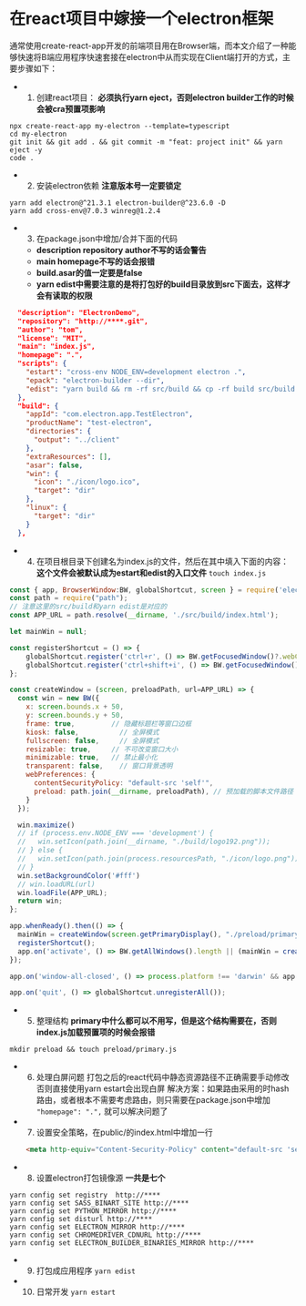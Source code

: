 # 在react项目中嫁接一个electron框架
通常使用create-react-app开发的前端项目用在Browser端，而本文介绍了一种能够快速将B端应用程序快速套接在electron中从而实现在Client端打开的方式，主要步骤如下：

- 1. 创建react项目：
**必须执行yarn eject，否则electron builder工作的时候会被cra预置项影响**
```shell
npx create-react-app my-electron --template=typescript
cd my-electron
git init && git add . && git commit -m "feat: project init" && yarn eject -y
code .
```

- 2. 安装electron依赖
**注意版本号一定要锁定**
```shell
yarn add electron@^21.3.1 electron-builder@^23.6.0 -D
yarn add cross-env@7.0.3 winreg@1.2.4
```

- 3. 在package.json中增加/合并下面的代码
    - **description repository author不写的话会警告**
    - **main homepage不写的话会报错**
    - **build.asar的值一定要是false**
    - **yarn edist中需要注意的是将打包好的build目录放到src下面去，这样才会有读取的权限**
```json
  "description": "ElectronDemo",
  "repository": "http://****.git",
  "author": "tom",
  "license": "MIT",
  "main": "index.js",
  "homepage": ".",
  "scripts": {
    "estart": "cross-env NODE_ENV=development electron .",
    "epack": "electron-builder --dir",
    "edist": "yarn build && rm -rf src/build && cp -rf build src/build && electron-builder"
  },
  "build": {
    "appId": "com.electron.app.TestElectron",
    "productName": "test-electron",
    "directories": {
      "output": "../client"
    },
    "extraResources": [],
    "asar": false,
    "win": {
      "icon": "./icon/logo.ico",
      "target": "dir"
    },
    "linux": {
      "target": "dir"
    }
  },
```

- 4. 在项目根目录下创建名为index.js的文件，然后在其中填入下面的内容：
**这个文件会被默认成为estart和edist的入口文件**
```touch index.js```

```javascript
const { app, BrowserWindow:BW, globalShortcut, screen } = require('electron');
const path = require("path");
// 注意这里的src/build和yarn edist是对应的
const APP_URL = path.resolve(__dirname, './src/build/index.html'); 

let mainWin = null;

const registerShortcut = () => {
    globalShortcut.register('ctrl+r', () => BW.getFocusedWindow()?.webContents?.reload());
    globalShortcut.register('ctrl+shift+i', () => BW.getFocusedWindow()?.webContents?.openDevTools({mode: 'right'}));
};

const createWindow = (screen, preloadPath, url=APP_URL) => {
  const win = new BW({
    x: screen.bounds.x + 50,
    y: screen.bounds.y + 50,
    frame: true,         // 隐藏标题栏等窗口边框
    kiosk: false,          // 全屏模式
    fullscreen: false,     // 全屏模式
    resizable: true,     // 不可改变窗口大小
    minimizable: true,   // 禁止最小化
    transparent: false,    // 窗口背景透明
    webPreferences: {
      contentSecurityPolicy: "default-src 'self'",
      preload: path.join(__dirname, preloadPath), // 预加载的脚本文件路径
    }
  });

  win.maximize()
  // if (process.env.NODE_ENV === 'development') {
  //   win.setIcon(path.join(__dirname, "./build/logo192.png"));
  // } else {
  //   win.setIcon(path.join(process.resourcesPath, "./icon/logo.png"));
  // }
  win.setBackgroundColor('#fff')
  // win.loadURL(url)
  win.loadFile(APP_URL);
  return win;
};

app.whenReady().then(() => {
  mainWin = createWindow(screen.getPrimaryDisplay(), "./preload/primary.js");
  registerShortcut();
  app.on('activate', () => BW.getAllWindows().length || (mainWin = createWindow()));
});

app.on('window-all-closed', () => process.platform !== 'darwin' && app.quit());

app.on('quit', () => globalShortcut.unregisterAll());
```

- 5. 整理结构
**primary中什么都可以不用写，但是这个结构需要在，否则index.js加载预置项的时候会报错**
```shell
mkdir preload && touch preload/primary.js
```

- 6. 处理白屏问题
打包之后的react代码中静态资源路径不正确需要手动修改
否则直接使用yarn estart会出现白屏
解决方案：如果路由采用的时hash路由，或者根本不需要考虑路由，则只需要在package.json中增加
```"homepage": ".",```
就可以解决问题了

- 7. 设置安全策略，在public/的index.html中增加一行
```html
    <meta http-equiv="Content-Security-Policy" content="default-src 'self'; script-src 'self'">
```

- 8. 设置electron打包镜像源
**一共是七个**
```shell
yarn config set registry  http://****
yarn config set SASS_BINART_SITE http://****
yarn config set PYTHON_MIRROR http://****
yarn config set disturl http://****
yarn config set ELECTRON_MIRROR http://****
yarn config set CHROMEDRIVER_CDNURL http://****
yarn config set ELECTRON_BUILDER_BINARIES_MIRROR http://****
```

- 9. 打包成应用程序
```yarn edist```

- 10. 日常开发
```yarn estart```